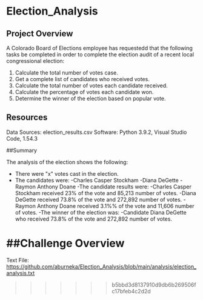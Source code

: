 # Election_Analysis

## Project Overview 
A Colorado Board of Elections employee has requestedd that the following tasks be completed in order to complete the election audit of a recent local congressional election: 

1. Calculate the total number of votes case. 
2. Get a complete list of candidates who received votes. 
3. Calculate the total number of votes each candidate received. 
4. Calculate the percentage of votes each candidate won. 
5. Determine the winner of the election based on popular vote. 

## Resources 
Data Sources: election_results.csv
Software: Python 3.9.2, Visual Studio Code, 1.54.3

##Summary

The analysis of the election shows the following: 
- There were "x" votes cast in the election. 
- The candidates were: 
    -Charles Casper Stockham 
    -Diana DeGette 
    -Raymon Anthony Doane
-The candidate results were: 
    -Charles Casper Stockham received 23% of the vote and 85,213 number of votes. 
    -Diana DeGette received 73.8% of the vote and 272,892 number of votes.
    -Raymon Anthony Doane received 3.1%% of the vote and 11,606 number of votes.
-The winner of the election was: 
    -Candidate Diana DeGette who received 73.8% of the vote and 272,892 number of votes. 

##Challenge Overview 
=======


Text File: 
https://github.com/aburneka/Election_Analysis/blob/main/analysis/election_analysis.txt

>>>>>>> b5bbd3d8137910d9db6b269506fc17bfeb4c2d2d
